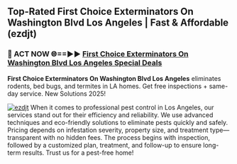 ## Top-Rated First Choice Exterminators On Washington Blvd Los Angeles | Fast & Affordable (ezdjt)

<h3>🐜 ACT NOW 🌐==►► <a href="https://tinyurl.com/yc7vsfwc" rel="nofollow">First Choice Exterminators On Washington Blvd Los Angeles Special Deals</a></h3>

**First Choice Exterminators On Washington Blvd Los Angeles** eliminates rodents, bed bugs, and termites in LA homes. Get free inspections + same-day service. New Solutions 2025!

[![ezdjt](https://i.imgur.com/1VzRXn8.jpeg)](https://tinyurl.com/yc7vsfwc)
When it comes to professional pest control in Los Angeles, our services stand out for their efficiency and reliability. We use advanced techniques and eco-friendly solutions to eliminate pests quickly and safely. Pricing depends on infestation severity, property size, and treatment type—transparent with no hidden fees. The process begins with inspection, followed by a customized plan, treatment, and follow-up to ensure long-term results. Trust us for a pest-free home!